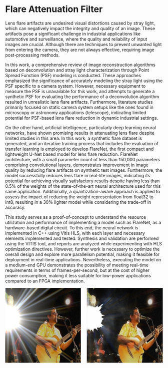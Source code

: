 # Flare Attenuation Filter

Lens flare artifacts are undesired visual distortions caused by stray light, which can negatively impact the integrity and quality of an image. These artifacts pose a significant challenge in industrial applications like automotive and surveillance, where the quality and reliability of input images are crucial. Although there are techniques to prevent unwanted light from entering the camera, they are not always effective, requiring image post-processing methods.

In this work, a comprehensive review of image reconstruction algorithms based on deconvolution and stray light characterization through Point Spread Function (PSF) modeling is conducted. These approaches emphasized the significance of accurately modeling the stray light using the PSF specific to a camera system. However, necessary equipment to measure the PSF is unavailable for this work, and attempts to generate a synthetic PSF for evaluating the performance of a deconvolution algorithm resulted in unrealistic lens flare artifacts. Furthermore, literature studies primarily focused on static camera system setups like the ones found in microscopy or astronomy applications (telescope), indicating limited potential for PSF-based lens flare reduction in dynamic industrial settings.

On the other hand, artificial intelligence, particularly deep learning neural networks, have shown promising results in attenuating lens flare despite limited studies in this area. In this work, a synthetic flare dataset is generated, and an iterative training process that includes the evaluation of transfer learning is employed to develop FlareNet, the first compact and lightweight U-Net based model for lens flare reduction. FlareNet architecture, with a small parameter count of less than 150,000 parameters comprising convolutional layers, demonstrates improvement in image quality by reducing flare artifacts on synthetic test images. Furthermore, the model successfully reduces lens flare in real-life images, indicating its potential for achieving visually satisfactory results despite having less than 0.5\% of the weights of the state-of-the-art neural architecture used for this same application. Additionally, a quantization-aware approach is applied to assess the impact of reducing the weight representation from float32 to int8, resulting in a 30\% lighter model while considering the trade-off in accuracy.

This study serves as a proof-of-concept to understand the resource utilization and performance of implementing a model such as FlareNet, as a hardware-based digital circuit. To this end, the neural network is implemented in C++ using Vitis HLS, with each layer and necessary elements implemented and tested. Synthesis and validation are performed using the VITIS tool, and reports are analyzed while experimenting with HLS optimization directives. However, further work is necessary to optimize the overall design and explore more parallelism potential, making it feasible for deployment in real-time applications. Nevertheless, executing the model on a medium-end GPU demonstrates the possibility of meeting real-time requirements in terms of frames-per-second, but at the cost of higher power consumption, making it less suitable for low-power applications compared to an FPGA implementation.


<p align="center"> 
    <img src="https://github.com/DavidFosca/Flare_Attenuation_Filter/blob/main/flare_attenuation.png" alt="Resultado">
</p>
